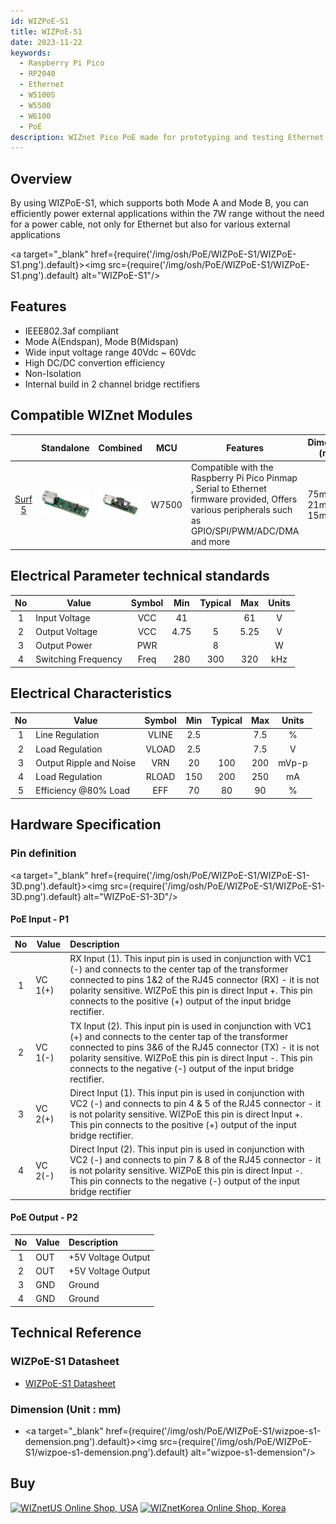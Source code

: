 ```yaml
---
id: WIZPoE-S1
title: WIZPoE-S1
date: 2023-11-22
keywords:
  - Raspberry Pi Pico
  - RP2040
  - Ethernet
  - W5100S
  - W5500
  - W6100
  - PoE
description: WIZnet Pico PoE made for prototyping and testing Ethernet capabilities on Pico
---
```


## Overview

By using WIZPoE-S1, which supports both Mode A and Mode B, you can efficiently power external applications within the 7W range without the need for a power cable, not only for Ethernet but also for various external applications

<a target="_blank" href={require('/img/osh/PoE/WIZPoE-S1/WIZPoE-S1.png').default}><img src={require('/img/osh/PoE/WIZPoE-S1/WIZPoE-S1.png').default} alt="WIZPoE-S1"/></a>

## Features

- IEEE802.3af compliant
- Mode A(Endspan), Mode B(Midspan)
- Wide input voltage range 40Vdc ~ 60Vdc
- High DC/DC convertion efficiency
- Non-Isolation
- Internal build in 2 channel bridge rectifiers

## Compatible WIZnet Modules

|           | Standalone |  Combined  |  MCU       | Features           |     Dimension (mm) |
|  :-----:  | :-----:  |   :----:  | ------------- | ------------------ |  -------------- |
| [Surf 5](./../Open-Source-Hardware/surf5/surf5.md) | ![WIZPoE-S1](/img/osh/surf5/only_surf5_R100_img.png) | ![WIZPoE-S1](/img/osh/PoE/WIZPoE-S1/Surf5-WIZPOE-S1.png) |W7500|Compatible with the Raspberry Pi Pico Pinmap , Serial to Ethernet firmware provided, Offers various peripherals such as GPIO/SPI/PWM/ADC/DMA and more| 75mm x 21mm x 15mm |


## Electrical Parameter technical standards

|  No   | Value                 | Symbol    | Min   |  Typical  | Max  |  Units |
| :---: | --------------------- | :-------: | :---: | :-------: | :--: | :----: |
|   1   | Input Voltage         | VCC       | 41    |           | 61   |    V   |
|   2   | Output Voltage        | VCC       | 4.75  |     5     | 5.25 |    V   |
|   3   | Output Power          | PWR       |       |     8     |      |    W   |
|   4   | Switching Frequency   | Freq      | 280   |    300    | 320  |  kHz   |

## Electrical Characteristics

|  No   | Value                   | Symbol    | Min   |  Typical  | Max  |  Units |
| :---: | ----------------------- | :-------: | :---: | :-------: | :--: | :----: |
|   1   | Line Regulation         | VLINE     | 2.5   |           | 7.5  |    %   |
|   2   | Load Regulation         | VLOAD     | 2.5   |           | 7.5  |    V   |
|   3   | Output Ripple and Noise | VRN       | 20    |    100    | 200  | mVp-p  |
|   4   | Load Regulation         | RLOAD     | 150   |    200    | 250  |   mA   |
|   5   | Efficiency @80% Load    | EFF       | 70    |    80     | 90   |    %   |

## Hardware Specification

### Pin definition
<a target="_blank" href={require('/img/osh/PoE/WIZPoE-S1/WIZPoE-S1-3D.png').default}><img src={require('/img/osh/PoE/WIZPoE-S1/WIZPoE-S1-3D.png').default} alt="WIZPoE-S1-3D"/></a>

#### PoE Input - P1
|  No   | Value                   | Description |
| :---: | ----------------------- | :--------- |
|   1   | VC 1(+)|RX Input (1). This input pin is used in conjunction with VC1 (-) and connects to the center tap of the transformer connected to pins 1&2 of the RJ45 connector (RX) - it is not polarity sensitive. WIZPoE this pin is direct Input +. This pin connects to the positive (+) output of the input bridge rectifier.|
|   2   | VC 1(-)| TX Input (2). This input pin is used in conjunction with VC1 (+) and connects to the center tap of the transformer connected to pins 3&6 of the RJ45 connector (TX) - it is not polarity sensitive. WIZPoE this pin is direct Input -. This pin connects to the negative (-) output of the input bridge rectifier.|
|   3   | VC 2(+)| Direct Input (1). This input pin is used in conjunction with VC2 (-) and connects to pin 4 & 5 of the RJ45 connector - it is not polarity sensitive. WIZPoE this pin is direct Input +. This pin connects to the positive (+) output of the input bridge rectifier.|
|   4   | VC 2(-)| Direct Input (2). This input pin is used in conjunction with VC2 (-) and connects to pin 7 & 8 of the RJ45 connector - it is not polarity sensitive. WIZPoE this pin is direct Input -. This pin connects to the negative (-) output of the input bridge rectifier   |

#### PoE Output - P2
|  No   | Value                   | Description |
| :---: | ----------------------- | :--------- |
|   1   | OUT|+5V Voltage Output|
|   2   | OUT|+5V Voltage Output|
|   3   | GND| Ground|
|   4   | GND| Ground|
## Technical Reference

### WIZPoE-S1 Datasheet

- <a href="/img/osh/w5100s_evb_pico/Certificate-CE-W5100S-EVB-Pico.pdf" target="_blank">WIZPoE-S1 Datasheet</a>

### Dimension (Unit : mm)
- <a target="_blank" href={require('/img/osh/PoE/WIZPoE-S1/wizpoe-s1-demension.png').default}><img src={require('/img/osh/PoE/WIZPoE-S1/wizpoe-s1-demension.png').default} alt="wizpoe-s1-demension"/></a>

## Buy

[![WIZnetUS Online Shop, USA](/img/products/w5100s-evb-pico/icons/dollar.png)](https://wiznetshop.io/product/detail.html?product_no=1088&cate_no=1&display_group=3)
[![WIZnetKorea Online Shop, Korea](/img/products/w5100s-evb-pico/icons/won.png)](http://wiznetshop.io/product/detail.html?product_no=1049&cate_no=54&display_group=1)